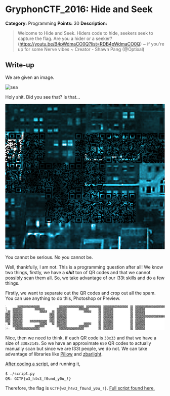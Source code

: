 # GryphonCTF_2016: Hide and Seek

**Category:** Programming
**Points:** 30
**Description:**

>Welcome to Hide and Seek.
Hiders code to hide, seekers seek to capture the flag.
Are you a hider or a seeker?
(https://youtu.be/B4pWdmaCO0Q?list=RDB4pWdmaCO0Q)
~ if you're up for some Nerve vibes ~
Creator - Shawn Pang (@Optixal)

## Write-up
We are given an image.

![sea](sea.png)

Holy shit.
Did you see that? Is that...

![fish](fish.png)

You cannot be serious. No you cannot be.

Well, thankfully, I am not. This is a programming question after all! We know two things, firstly, we have a ***shit*** ton of QR codes and that we cannot possibly scan them all. So, we take advantage of our l33t skills and do a few things.

Firstly, we want to separate out the QR codes and crop out all the spam. You can use anything to do this, Photoshop or Preview.

![qrcode](qrcode.png)

Nice, then we need to think, if each QR code is `33x33` and that we have a size of `330x2145`. So we have an approximate `650` QR codes to actually manually scan but since we are l33t people, we do not. We can take advantage of libraries like [Pillow](https://pillow.readthedocs.io) and [zbarlight](https://github.com/Polyconseil/zbarlight).

[After coding a script,](script.py) and running it,

    $ ./script.py
    QR: GCTF{w3_h4v3_f0und_y0u_!}

Therefore, the flag is `GCTF{w3_h4v3_f0und_y0u_!}`.
[Full script found here.](script.py)
